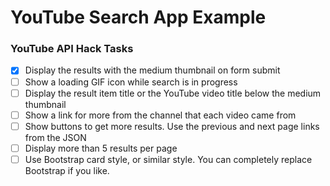 # YouTube Search App Example

### YouTube API Hack Tasks

- [x] Display the results with the medium thumbnail on form submit
- [ ] Show a loading GIF icon while search is in progress
- [ ] Display the result item title or the YouTube video title below the medium thumbnail
- [ ] Show a link for more from the channel that each video came from
- [ ] Show buttons to get more results. Use the previous and next page links from the JSON
- [ ] Display more than 5 results per page
- [ ] Use Bootstrap card style, or similar style. You can completely replace Bootstrap if you like.
